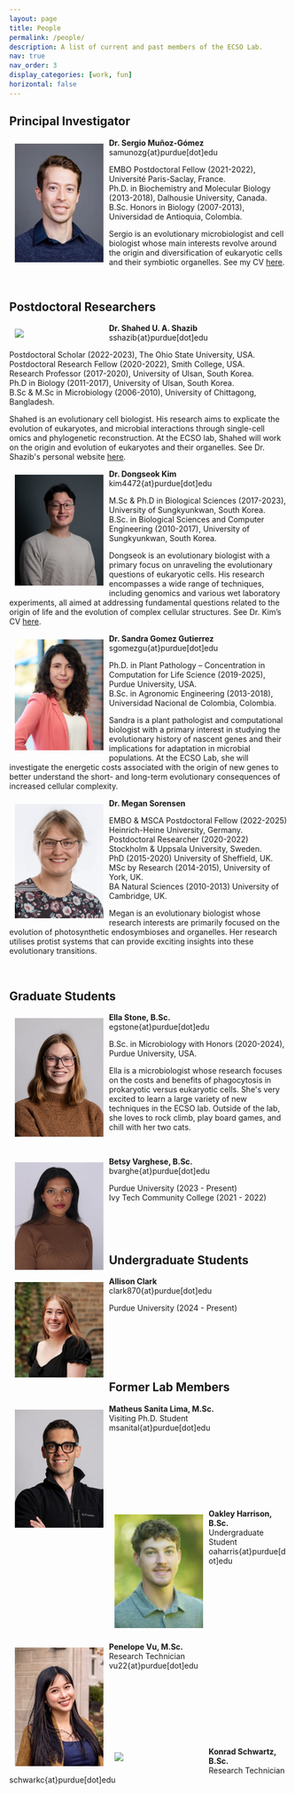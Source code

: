 ```yaml
---
layout: page
title: People
permalink: /people/
description: A list of current and past members of the ECSO Lab.
nav: true
nav_order: 3
display_categories: [work, fun]
horizontal: false
---
```


## Principal Investigator

<img align="left" style="float: left; padding: 10px 10px 10px 10px;" src="/assets/img/profile_pic.jpg" width="160">

**Dr. Sergio Muñoz-Gómez**  
samunozg{at}purdue[dot]edu

EMBO Postdoctoral Fellow (2021-2022), Université Paris-Saclay, France.  
Ph.D. in Biochemistry and Molecular Biology (2013-2018), Dalhousie University, Canada.  
B.Sc. Honors in Biology (2007-2013), Universidad de Antioquia, Colombia.

Sergio is an evolutionary microbiologist and cell biologist whose main interests revolve around the origin and diversification of eukaryotic cells and their symbiotic organelles. See my CV [here](https://ecsolab.com/cv/).

<p>&nbsp;</p>

## Postdoctoral Researchers

<img align="left" style="float: left; padding: 10px 10px 10px 10px;" src="/assets/img/shahed_pic_new.jpg" width="160">

**Dr. Shahed U. A. Shazib**  
sshazib{at}purdue[dot]edu

Postdoctoral Scholar (2022-2023), The Ohio State University, USA.  
Postdoctoral Research Fellow (2020-2022), Smith College, USA.  
Research Professor (2017-2020), University of Ulsan, South Korea.  
Ph.D in Biology (2011-2017), University of Ulsan, South Korea.  
B.Sc & M.Sc in Microbiology (2006-2010), University of Chittagong, Bangladesh.

Shahed is an evolutionary cell biologist. His research aims to explicate the evolution of eukaryotes, and microbial interactions through single-cell omics and phylogenetic reconstruction. At the ECSO lab, Shahed will work on the origin and evolution of eukaryotes and their organelles. See Dr. Shazib's personal website [here](https://sites.google.com/site/shaheduddinahmedshazib).

<img align="left" style="float: left; padding: 10px 10px 10px 10px;" src="/assets/img/dongseok_pic_new.jpg" width="160">

**Dr. Dongseok Kim**  
kim4472{at}purdue[dot]edu

M.Sc & Ph.D in Biological Sciences (2017-2023), University of Sungkyunkwan, South Korea.  
B.Sc. in Biological Sciences and Computer Engineering (2010-2017), University of Sungkyunkwan, South Korea.

Dongseok is an evolutionary biologist with a primary focus on unraveling the evolutionary questions of eukaryotic cells. His research encompasses a wide range of techniques, including genomics and various wet laboratory experiments, all aimed at addressing fundamental questions related to the origin of life and the evolution of complex cellular structures. See Dr. Kim’s CV [here](https://ecsolab.com/assets/pdf/cv_dongseokkim_2023-09-01.pdf).

<img align="left" style="float: left; padding: 10px 10px 10px 10px;" src="/assets/img/SandraGomezGutierrez.jpg" width="160">

**Dr. Sandra Gomez Gutierrez**  
sgomezgu{at}purdue[dot]edu

Ph.D. in Plant Pathology – Concentration in Computation for Life Science (2019-2025), Purdue University, USA.  
B.Sc. in Agronomic Engineering (2013-2018), Universidad Nacional de Colombia, Colombia.  

Sandra is a plant pathologist and computational biologist with a primary interest in studying the evolutionary history of nascent genes and their implications for adaptation in microbial populations. At the ECSO Lab, she will investigate the energetic costs associated with the origin of new genes to better understand the short- and long-term evolutionary consequences of increased cellular complexity.  

<img align="left" style="float: left; padding: 10px 10px 10px 10px;" src="/assets/img/MeganSorensen.jpg" width="160">

**Dr. Megan Sorensen**  

EMBO & MSCA Postdoctoral Fellow (2022-2025) Heinrich-Heine University, Germany.  
Postdoctoral Researcher (2020-2022) Stockholm & Uppsala University, Sweden.  
PhD (2015-2020) University of Sheffield, UK.  
MSc by Research (2014-2015), University of York, UK.  
BA Natural Sciences (2010-2013) University of Cambridge, UK.  

Megan is an evolutionary biologist whose research interests are primarily focused on the evolution of photosynthetic endosymbioses and organelles. Her research utilises protist systems that can provide exciting insights into these evolutionary transitions.  

<p>&nbsp;</p>

## Graduate Students

<img align="left" style="float: left; padding: 10px 10px 10px 10px;" src="/assets/img/EllaStone.jpg" width="160">

**Ella Stone, B.Sc.**  
egstone{at}purdue[dot]edu

B.Sc. in Microbiology with Honors (2020-2024), Purdue University, USA.

Ella is a microbiologist whose research focuses on the costs and benefits of phagocytosis in prokaryotic versus eukaryotic cells. She's very excited to learn a large variety of new techniques in the ECSO lab. Outside of the lab, she loves to rock climb, play board games, and chill with her two cats.

<p>&nbsp;</p>

<img align="left" style="float: left; padding: 10px 10px 10px 10px;" src="/assets/img/Betsy_2.jpg" width="160">

**Betsy Varghese, B.Sc.**  
bvarghe{at}purdue[dot]edu

Purdue University (2023 - Present)  
Ivy Tech Community College (2021 - 2022)

<p>&nbsp;</p>
<p>&nbsp;</p>

## Undergraduate Students

<img align="left" style="float: left; padding: 10px 10px 10px 10px;" src="/assets/img/AllisonClark.png" width="160">

**Allison Clark**  
clark870{at}purdue[dot]edu

Purdue University (2024 - Present)

<p>&nbsp;</p>
<p>&nbsp;</p>
<p>&nbsp;</p>

## Former Lab Members

<img align="left" style="float: left; padding: 10px 10px 10px 10px;" src="/assets/img/MatheusSanitaLima.jpg" width="160">

**Matheus Sanita Lima, M.Sc.**  
Visiting Ph.D. Student  
msanital{at}purdue[dot]edu

<p>&nbsp;</p>
<p>&nbsp;</p>
<p>&nbsp;</p>
<p>&nbsp;</p>

<img align="left" style="float: left; padding: 10px 10px 10px 10px;" src="/assets/img/oakley_2.jpg" width="160">

**Oakley Harrison, B.Sc.**  
Undergraduate Student  
oaharris{at}purdue[dot]edu

<p>&nbsp;</p>
<p>&nbsp;</p>
<p>&nbsp;</p>
<p>&nbsp;</p>

<img align="left" style="float: left; padding: 10px 10px 10px 10px;" src="/assets/img/penelope_2.jpg" width="160">

**Penelope Vu, M.Sc.**  
Research Technician  
vu22{at}purdue[dot]edu

<p>&nbsp;</p>
<p>&nbsp;</p>
<p>&nbsp;</p>
<p>&nbsp;</p>

<img align="left" style="float: left; padding: 10px 10px 10px 10px;" src="/assets/img/konrad_pic_new.jpg" width="160">

**Konrad Schwartz, B.Sc.**  
Research Technician  
schwarkc{at}purdue[dot]edu

<p>&nbsp;</p>
<p>&nbsp;</p>
<p>&nbsp;</p>
<p>&nbsp;</p>
